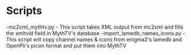 Scripts
=======

-mc2xml_mythtv.py - This script takes XML output from mc2xml and fills the xmltvid field in MythTV's database
-import_lamedb_names_icons.py - This script will copy channel names & icons from enigma2's lamedb and OpenPli's picon format and put them into MythTV
